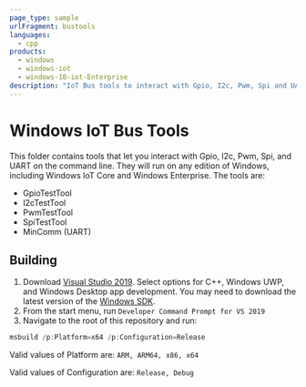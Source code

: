 ```yaml
---
page_type: sample
urlFragment: bustools
languages:
  - cpp
products:
  - windows
  - windows-iot
  - windows-10-iot-Enterprise
description: "IoT Bus tools to interact with Gpio, I2c, Pwm, Spi and UART."
---
```


# Windows IoT Bus Tools

This folder contains tools that let you interact with Gpio, I2c, Pwm, Spi, and UART on the command line. They will run on any edition of Windows, including Windows IoT Core and Windows Enterprise. The tools are:

- GpioTestTool
- I2cTestTool
- PwmTestTool
- SpiTestTool
- MinComm (UART)

## Building

1. Download [Visual Studio 2019](https://www.visualstudio.com/downloads/). Select options for C++, Windows UWP, and Windows Desktop app development. You may need to download the latest version of the [Windows SDK](https://developer.microsoft.com/en-us/windows/downloads/windows-10-sdk).
1. From the start menu, run `Developer Command Prompt for VS 2019`
1. Navigate to the root of this repository and run:

```powershell
msbuild /p:Platform=x64 /p:Configuration=Release
```

Valid values of Platform are: `ARM, ARM64, x86, x64`

Valid values of Configuration are: `Release, Debug`
